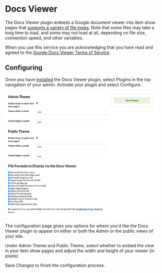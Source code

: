 # Docs Viewer

The Docs Viewer plugin embeds a Google document viewer into item show pages that [supports a variety of file types](http://docs.google.com/support/bin/answer.py?hl=en&answer=1189935).
Note that some files may take a long time to load, and some may not load at all, depending on file size, connection speed, and other variables.

When you use this service you are acknowledging that you have read and agreed to the [Google Docs Viewer Terms of Service](http://docs.google.com/viewer/TOS?hl=en).

## Configuring

Once you have [installed](../Admin/Adding_and_Managing_Plugins.md) the Docs Viewer plugin, select Plugins in the top navigation of your admin. Activate your plugin and select Configure.

![DocsViewer configuration options](../doc_files/plugin_images/Docvoptions.png)

The configuration page gives you options for where you'd like the Docs Viewer plugin to appear on either or both the Admin or the public views of your site.

Under Admin Theme and Public Theme, select whether to embed the view in your item show pages and adjust the width and height of your viewer (in pixels)

Save Changes to finish the configuration process.

